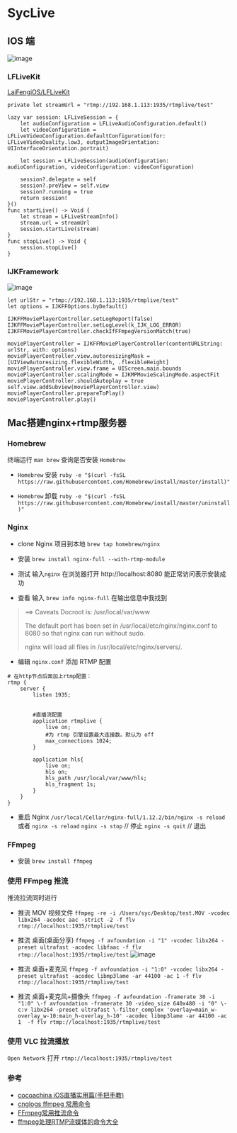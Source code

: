 # SycLive


## IOS 端

![image](https://github.com/doingself/SycLive/blob/master/SycLive/images/photo2.jpeg)

### LFLiveKit

[LaiFengiOS/LFLiveKit](https://github.com/LaiFengiOS/LFLiveKit)

```
private let streamUrl = "rtmp://192.168.1.113:1935/rtmplive/test"

lazy var session: LFLiveSession = {
    let audioConfiguration = LFLiveAudioConfiguration.default()
    let videoConfiguration = LFLiveVideoConfiguration.defaultConfiguration(for: LFLiveVideoQuality.low3, outputImageOrientation: UIInterfaceOrientation.portrait)
    
    let session = LFLiveSession(audioConfiguration: audioConfiguration, videoConfiguration: videoConfiguration)
    
    session?.delegate = self
    session?.preView = self.view
    session?.running = true
    return session!
}()
func startLive() -> Void {
    let stream = LFLiveStreamInfo()
    stream.url = streamUrl
    session.startLive(stream)
}
func stopLive() -> Void {
    session.stopLive()
}
```

### IJKFramework

![image](https://github.com/doingself/SycLive/blob/master/SycLive/images/image1.jpg)

```
let urlStr = "rtmp://192.168.1.113:1935/rtmplive/test"
let options = IJKFFOptions.byDefault()

IJKFFMoviePlayerController.setLogReport(false)
IJKFFMoviePlayerController.setLogLevel(k_IJK_LOG_ERROR)
IJKFFMoviePlayerController.checkIfFFmpegVersionMatch(true)

moviePlayerController = IJKFFMoviePlayerController(contentURLString: urlStr, with: options)
moviePlayerController.view.autoresizingMask = [UIViewAutoresizing.flexibleWidth, .flexibleHeight]
moviePlayerController.view.frame = UIScreen.main.bounds
moviePlayerController.scalingMode = IJKMPMovieScalingMode.aspectFit
moviePlayerController.shouldAutoplay = true
self.view.addSubview(moviePlayerController.view)
moviePlayerController.prepareToPlay()
moviePlayerController.play()
```






## Mac搭建nginx+rtmp服务器

### Homebrew

终端运行 `man brew` 查询是否安装 `Homebrew`

+ `Homebrew` 安装
 `ruby -e "$(curl -fsSL https://raw.githubusercontent.com/Homebrew/install/master/install)"`

+ `Homebrew` 卸载
 `ruby -e "$(curl -fsSL https://raw.githubusercontent.com/Homebrew/install/master/uninstall)"`

### Nginx

+ clone Nginx 项目到本地
 `brew tap homebrew/nginx`

+ 安装
 `brew install nginx-full --with-rtmp-module`

+ 测试
 输入`nginx` 在浏览器打开 http://localhost:8080 能正常访问表示安装成功


+ 查看
 输入 `brew info nginx-full` 在输出信息中我找到

 > ==> Caveats
 > Docroot is: /usr/local/var/www
 > 
 > The default port has been set in /usr/local/etc/nginx/nginx.conf to 8080 so that
 > nginx can run without sudo.
 > 
 > nginx will load all files in /usr/local/etc/nginx/servers/.

+ 编辑 `nginx.conf` 添加 RTMP 配置
```
# 在http节点后面加上rtmp配置：
rtmp {
  	server {
      	listen 1935;


    	#直播流配置
      	application rtmplive {
          	live on;
      		#为 rtmp 引擎设置最大连接数。默认为 off
      		max_connections 1024;
		}
    
    	application hls{
        	live on;
          	hls on;
          	hls_path /usr/local/var/www/hls;
          	hls_fragment 1s;
      	}
   	}
}
```


+ 重启 Nginx
 `/usr/local/Cellar/nginx-full/1.12.2/bin/nginx -s reload`
 或者
 `nginx -s reload`
 `nginx -s stop` // 停止
 `nginx -s quit` // 退出

### FFmpeg

+ 安装
 `brew install ffmpeg`


### 使用 FFmpeg 推流

推流拉流同时进行

+ 推流 MOV 视频文件
 `ffmpeg -re -i /Users/syc/Desktop/test.MOV -vcodec libx264 -acodec aac -strict -2 -f flv rtmp://localhost:1935/rtmplive/test`

+ 推流 桌面(桌面分享)
 `ffmpeg -f avfoundation -i "1" -vcodec libx264 -preset ultrafast -acodec libfaac -f flv rtmp://localhost:1935/rtmplive/test`
 ![image](https://github.com/doingself/SycLive/blob/master/SycLive/images/photo1.jpeg)

+ 推流 桌面+麦克风
 `ffmpeg -f avfoundation -i "1:0" -vcodec libx264 -preset ultrafast -acodec libmp3lame -ar 44100 -ac 1 -f flv rtmp://localhost:1935/rtmplive/test`

+ 推流 桌面+麦克风+摄像头
 `ffmpeg -f avfoundation -framerate 30 -i "1:0" \-f avfoundation -framerate 30 -video_size 640x480 -i "0" \-c:v libx264 -preset ultrafast \-filter_complex 'overlay=main_w-overlay_w-10:main_h-overlay_h-10' -acodec libmp3lame -ar 44100 -ac 1  -f flv rtmp://localhost:1935/rtmplive/test`

### 使用 VLC 拉流播放
 `Open Network` 打开 `rtmp://localhost:1935/rtmplive/test`

### 参考

+ [cocoachina iOS直播实用篇(手把手教)](http://www.cocoachina.com/ios/20161111/18050.html)
+ [cnglogs ffmpeg 常用命令](https://www.cnblogs.com/frost-yen/p/5848781.html)
+ [FFmpeg常用推流命令](http://www.jianshu.com/p/d541b317f71c)
+ [ffmpeg处理RTMP流媒体的命令大全](http://blog.csdn.net/leixiaohua1020/article/details/12029543)
